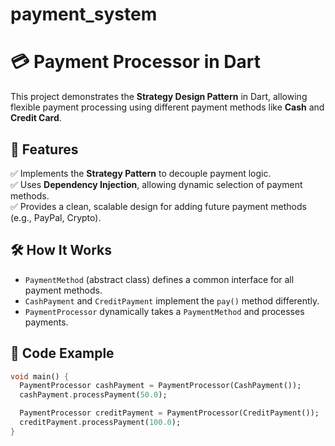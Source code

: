 # payment_system
# 💳 Payment Processor in Dart  

This project demonstrates the **Strategy Design Pattern** in Dart, allowing flexible payment processing using different payment methods like **Cash** and **Credit Card**.  

## 🚀 Features  
✅ Implements the **Strategy Pattern** to decouple payment logic.  
✅ Uses **Dependency Injection**, allowing dynamic selection of payment methods.  
✅ Provides a clean, scalable design for adding future payment methods (e.g., PayPal, Crypto).  

## 🛠️ How It Works  
- `PaymentMethod` (abstract class) defines a common interface for all payment methods.  
- `CashPayment` and `CreditPayment` implement the `pay()` method differently.  
- `PaymentProcessor` dynamically takes a `PaymentMethod` and processes payments.  

## 📌 Code Example  
```dart
void main() {
  PaymentProcessor cashPayment = PaymentProcessor(CashPayment());
  cashPayment.processPayment(50.0);

  PaymentProcessor creditPayment = PaymentProcessor(CreditPayment());
  creditPayment.processPayment(100.0);
}
